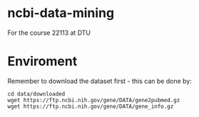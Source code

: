 # ncbi-data-mining
For the course 22113 at DTU

# Enviroment
Remember to download the dataset first - this can be done by:
```
cd data/downloaded
wget https://ftp.ncbi.nih.gov/gene/DATA/gene2pubmed.gz
wget https://ftp.ncbi.nih.gov/gene/DATA/gene_info.gz
```